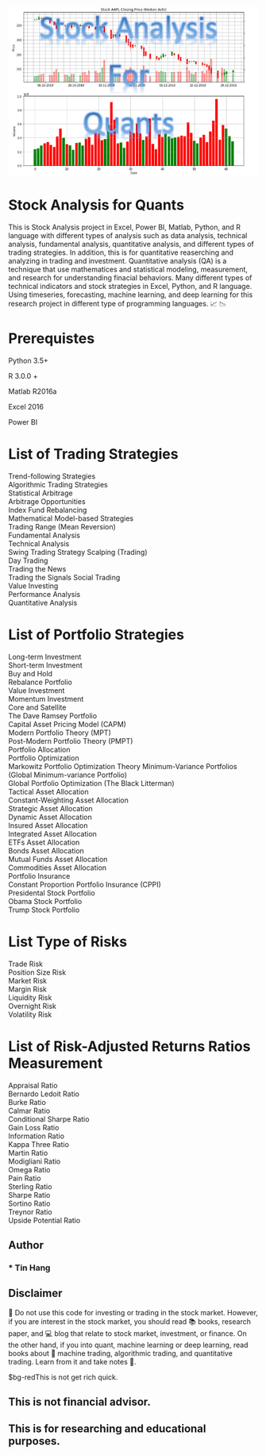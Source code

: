 <img src="TitleQuants.PNG">

# Stock Analysis for Quants  
This is Stock Analysis project in Excel, Power BI, Matlab, Python, and R language with different types of analysis such as data analysis, technical analysis, fundamental analysis, quantitative analysis, and different types of trading strategies. In addition, this is for quantitative reaserching and analyzing in trading and investment. Quantitative analysis (QA) is a technique that use mathematices and statistical modeling, measurement, and research for understanding finacial behaviors. Many different types of technical indicators and stock strategies in Excel, Python, and R language. Using timeseries, forecasting, machine learning, and deep learning for this research project in different type of programming languages. :chart_with_upwards_trend: :chart_with_downwards_trend:

# Prerequistes
Python 3.5+    

R 3.0.0 +  

Matlab R2016a    

Excel 2016   

Power BI  

# List of Trading Strategies  
Trend-following Strategies  
Algorithmic Trading Strategies  
Statistical Arbitrage  
Arbitrage Opportunities  
Index Fund Rebalancing  
Mathematical Model-based Strategies  
Trading Range (Mean Reversion)  
Fundamental Analysis  
Technical Analysis  
Swing Trading Strategy
Scalping (Trading)  
Day Trading    
Trading the News  
Trading the Signals 
Social Trading   
Value Investing  
Performance Analysis  
Quantitative Analysis  

# List of Portfolio Strategies
Long-term Investment  
Short-term Investment  
Buy and Hold  
Rebalance Portfolio  
Value Investment  
Momentum Investment  
Core and Satellite  
The Dave Ramsey Portfolio  
Capital Asset Pricing Model (CAPM)  
Modern Portfolio Theory (MPT)  
Post-Modern Portfolio Theory (PMPT)  
Portfolio Allocation    
Portfolio Optimization    
Markowitz Portfolio Optimization Theory 
Minimum-Variance Portfolios (Global Minimum-variance Portfolio)  
Global Portfolio Optimization (The Black Litterman)    
Tactical Asset Allocation  
Constant-Weighting Asset Allocation  
Strategic Asset Allocation  
Dynamic Asset Allocation  
Insured Asset Allocation  
Integrated Asset Allocation  
ETFs Asset Allocation  
Bonds Asset Allocation  
Mutual Funds Asset Allocation  
Commodities Asset Allocation   
Portfolio Insurance  
Constant Proportion Portfolio Insurance (CPPI)   
Presidental Stock Portfolio  
Obama Stock Portfolio  
Trump Stock Portfolio  

# List Type of Risks  
Trade Risk  
Position Size Risk    
Market Risk  
Margin Risk  
Liquidity Risk  
Overnight Risk  
Volatility Risk  

# List of Risk-Adjusted Returns Ratios Measurement   
Appraisal Ratio  
Bernardo Ledoit Ratio  
Burke Ratio  
Calmar Ratio  
Conditional Sharpe Ratio  
Gain Loss Ratio  
Information Ratio  
Kappa Three Ratio  
Martin Ratio  
Modigliani Ratio  
Omega Ratio  
Pain Ratio  
Sterling Ratio  
Sharpe Ratio  
Sortino Ratio  
Treynor Ratio   
Upside Potential Ratio  

## Author  
### * Tin Hang

## Disclaimer
&#x1F53B; Do not use this code for investing or trading in the stock market. However, if you are interest in the stock market, you should read :books: books, research paper, and :computer: blog that relate to stock market, investment, or finance. On the other hand, if you into quant, machine learning or deep learning, read books about &#x1F4D8; machine trading, algorithmic trading, and quantitative trading. Learn from it and take notes :notebook:.

$bg-redThis is not get rich quick.
## This is not financial advisor. 
## This is for researching and educational purposes.
